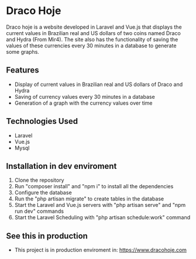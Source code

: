 # Draco Hoje

Draco hoje is a website developed in Laravel and Vue.js that displays the current values in Brazilian real and US dollars of two coins named Draco and Hydra (From Mir4). The site also has the functionality of saving the values of these currencies every 30 minutes in a database to generate some graphs.

## Features

- Display of current values in Brazilian real and US dollars of Draco and Hydra
- Saving of currency values every 30 minutes in a database
- Generation of a graph with the currency values over time

## Technologies Used

- Laravel
- Vue.js
- Mysql

## Installation in dev enviroment

1. Clone the repository
2. Run "composer install" and "npm i" to install all the dependencies
3. Configure the database
4. Run the "php artisan migrate" to create tables in the database
5. Start the Laravel and Vue.js servers with "php artisan serve" and "npm run dev" commands
6. Start the Laravel Scheduling with "php artisan schedule:work" command

## See this in production

- This project is in production enviroment in: https://www.dracohoje.com
